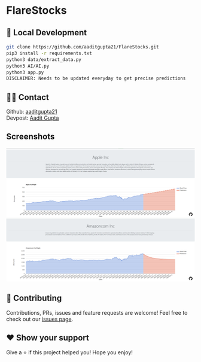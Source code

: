 # FlareStocks

## 🚀 Local Development

```sh
git clone https://github.com/aaditgupta21/FlareStocks.git
pip3 install -r requirements.txt
python3 data/extract_data.py
python3 AI/AI.py
python3 app.py
DISCLAIMER: Needs to be updated everyday to get precise predictions
```

## 👨‍💻 Contact
Github: [aaditgupta21](https://github.com/aaditgupta21)
<br>
Devpost: [Aadit Gupta](https://devpost.com/aaditgupta21)

## Screenshots

![1](./assets/1.png)
![2](./assets/2.png)


## 🤝 Contributing

Contributions, PRs, issues and feature requests are welcome! Feel free to check out our [issues page](https://github.com/aaditgupta21/FlareStocks/issues). 

## ❤️ Show your support

Give a ⭐️ if this project helped you!
Hope you enjoy!
